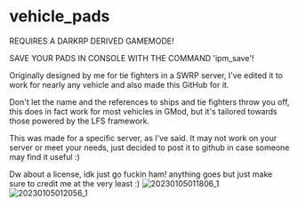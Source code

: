 # vehicle_pads

REQUIRES A DARKRP DERIVED GAMEMODE!

SAVE YOUR PADS IN CONSOLE WITH THE COMMAND 'ipm_save'!

Originally designed by me for tie fighters in a SWRP server, I've edited it to work for nearly any vehicle and also made this GitHub for it.

Don't let the name and the references to ships and tie fighters throw you off, this does in fact work for most vehicles in GMod, but it's tailored towards those powered by the LFS framework.

This was made for a specific server, as I've said. It may not work on your server or meet your needs, just decided to post it to github in case someone may find it useful :)

Dw about a license, idk just go fuckin ham! anything goes but just make sure to credit me at the very least :)
![20230105011806_1](https://github.com/InVaLiD-github/vehicle_pads/assets/53881893/230cdbe3-e73a-4fba-b1c0-f86e144b9b2e)
![20230105012056_1](https://github.com/InVaLiD-github/vehicle_pads/assets/53881893/e358b3b9-f14d-4da9-b9e5-5e6162ffc2c3)
